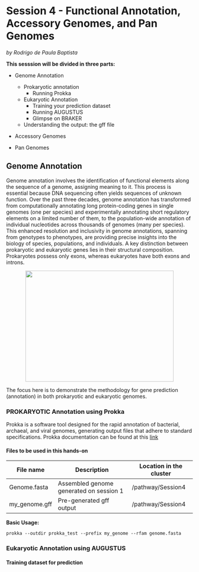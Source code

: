 # Session 4 - Functional Annotation, Accessory Genomes, and Pan Genomes
*by Rodrigo de Paula Baptista*

**This sesssion will be divided in three parts:**
* Genome Annotation
  * Prokaryotic annotation
    * Running Prokka
  * Eukaryotic Annotation
    * Training your prediction dataset
    * Running AUGUSTUS
    * Glimpse on BRAKER
  * Understanding the output: the gff file

* Accessory Genomes

* Pan Genomes

## Genome Annotation
Genome annotation involves the identification of functional elements along the sequence of a genome, assigning meaning to it. This process is essential because DNA sequencing often yields sequences of unknown function. Over the past three decades, genome annotation has transformed from computationally annotating long protein-coding genes in single genomes (one per species) and experimentally annotating short regulatory elements on a limited number of them, to the population-wide annotation of individual nucleotides across thousands of genomes (many per species). This enhanced resolution and inclusivity in genome annotations, spanning from genotypes to phenotypes, are providing precise insights into the biology of species, populations, and individuals.
A key distinction between prokaryotic and eukaryotic genes lies in their structural composition. Prokaryotes possess only exons, whereas eukaryotes have both exons and introns. 
<p align="center">
<img src="https://github.com/treangenlab/radmicrobes/assets/28576450/bf4a90cb-64f7-4f0b-b791-a623fc8fd3eb" width="400" height="300">
</p>
The focus here is to demonstrate the methodology for gene prediction (annotation) in both prokaryotic and eukaryotic genomes.

### PROKARYOTIC Annotation using Prokka
Prokka is a software tool designed for the rapid annotation of bacterial, archaeal, and viral genomes, generating output files that adhere to standard specifications.
Prokka documentation can be found at this [link](https://github.com/tseemann/prokka)

#### Files to be used in this hands-on
File name  | Description | Location in the cluster
------------- | ------------- | ------------- 
Genome.fasta  | Assembled genome generated on session 1 | /pathway/Session4
my_genome.gff  | Pre-generated gff output | /pathway/Session4

**Basic Usage:**
```
prokka --outdir prokka_test --prefix my_genome --rfam genome.fasta
```
### Eukaryotic Annotation using AUGUSTUS

#### Training dataset for prediction
